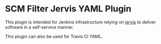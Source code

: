 # SCM Filter Jervis YAML Plugin

This plugin is intended for Jenkins infrastructure relying on [jervis][jervis]
to deliver software in a self-service manner.

This plugin can also be used for Travis CI YAML.

[jervis]: https://github.com/samrocketman/jervis
